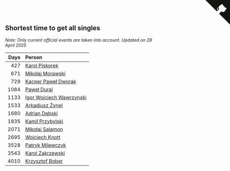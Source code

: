 ## Shortest time to get all singles

*Note: Only current official events are taken into account.*
*Updated on 28 April 2025*

| Days | Person |
| ---: | :--- |
| 427 | [Karol Piskorek](https://www.worldcubeassociation.org/persons/2021PISK01) |
| 671 | [Mikołaj Morawski](https://www.worldcubeassociation.org/persons/2021MORA01) |
| 729 | [Kacper Paweł Dworak](https://www.worldcubeassociation.org/persons/2020DWOR01) |
| 1084 | [Paweł Duraj](https://www.worldcubeassociation.org/persons/2016DURA09) |
| 1133 | [Igor Wojciech Wawrzynski](https://www.worldcubeassociation.org/persons/2019WAWR01) |
| 1533 | [Arkadiusz Żynel](https://www.worldcubeassociation.org/persons/2018ZYNE01) |
| 1680 | [Adrian Dębski](https://www.worldcubeassociation.org/persons/2017DEBS01) |
| 1835 | [Kamil Przybylski](https://www.worldcubeassociation.org/persons/2016PRZY01) |
| 2071 | [Mikołaj Salamon](https://www.worldcubeassociation.org/persons/2016SALA18) |
| 2695 | [Wojciech Knott](https://www.worldcubeassociation.org/persons/2011KNOT01) |
| 3528 | [Patryk Milewczyk](https://www.worldcubeassociation.org/persons/2014MILE01) |
| 3543 | [Karol Zakrzewski](https://www.worldcubeassociation.org/persons/2014ZAKR01) |
| 4010 | [Krzysztof Bober](https://www.worldcubeassociation.org/persons/2013BOBE01) |


<a href="https://github.com/noeruchangd/wca_statistics_vn" class="github-corner" aria-label="View source on Github"><svg width="80" height="80" viewBox="0 0 250 250" style="fill:#151513; color:#fff; position: absolute; top: 0; border: 0; right: 0;" aria-hidden="true"><path d="M0,0 L115,115 L130,115 L142,142 L250,250 L250,0 Z"></path><path d="M128.3,109.0 C113.8,99.7 119.0,89.6 119.0,89.6 C122.0,82.7 120.5,78.6 120.5,78.6 C119.2,72.0 123.4,76.3 123.4,76.3 C127.3,80.9 125.5,87.3 125.5,87.3 C122.9,97.6 130.6,101.9 134.4,103.2" fill="currentColor" style="transform-origin: 130px 106px;" class="octo-arm"></path><path d="M115.0,115.0 C114.9,115.1 118.7,116.5 119.8,115.4 L133.7,101.6 C136.9,99.2 139.9,98.4 142.2,98.6 C133.8,88.0 127.5,74.4 143.8,58.0 C148.5,53.4 154.0,51.2 159.7,51.0 C160.3,49.4 163.2,43.6 171.4,40.1 C171.4,40.1 176.1,42.5 178.8,56.2 C183.1,58.6 187.2,61.8 190.9,65.4 C194.5,69.0 197.7,73.2 200.1,77.6 C213.8,80.2 216.3,84.9 216.3,84.9 C212.7,93.1 206.9,96.0 205.4,96.6 C205.1,102.4 203.0,107.8 198.3,112.5 C181.9,128.9 168.3,122.5 157.7,114.1 C157.9,116.9 156.7,120.9 152.7,124.9 L141.0,136.5 C139.8,137.7 141.6,141.9 141.8,141.8 Z" fill="currentColor" class="octo-body"></path></svg></a><style>.github-corner:hover .octo-arm{animation:octocat-wave 560ms ease-in-out}@keyframes octocat-wave{0%,100%{transform:rotate(0)}20%,60%{transform:rotate(-25deg)}40%,80%{transform:rotate(10deg)}}@media (max-width:500px){.github-corner:hover .octo-arm{animation:none}.github-corner .octo-arm{animation:octocat-wave 560ms ease-in-out}}</style>
